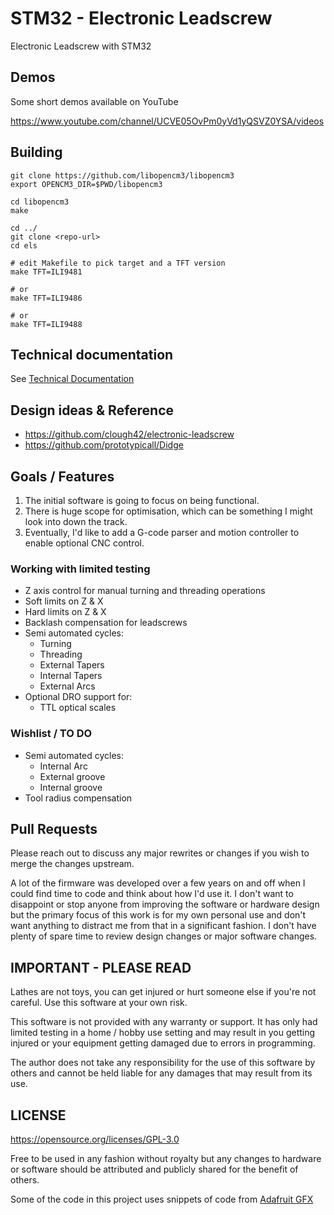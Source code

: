 # STM32 - Electronic Leadscrew

Electronic Leadscrew with STM32

## Demos

Some short demos available on YouTube

https://www.youtube.com/channel/UCVE05OvPm0yVd1yQSVZ0YSA/videos

## Building

```
git clone https://github.com/libopencm3/libopencm3
export OPENCM3_DIR=$PWD/libopencm3

cd libopencm3
make

cd ../
git clone <repo-url>
cd els

# edit Makefile to pick target and a TFT version
make TFT=ILI9481

# or
make TFT=ILI9486

# or
make TFT=ILI9488
```

## Technical documentation

See [Technical Documentation](docs/els.md)

## Design ideas & Reference

- https://github.com/clough42/electronic-leadscrew
- https://github.com/prototypicall/Didge

## Goals / Features

1. The initial software is going to focus on being functional.
2. There is huge scope for optimisation, which can be something I might look into down the track.
3. Eventually, I'd like to add a G-code parser and motion controller to enable optional CNC control.

### Working with limited testing

* Z axis control for manual turning and threading operations
* Soft limits on Z & X
* Hard limits on Z & X
* Backlash compensation for leadscrews
* Semi automated cycles:
    - Turning
    - Threading
    - External Tapers
    - Internal Tapers
    - External Arcs
* Optional DRO support for:
    - TTL optical scales

### Wishlist / TO DO

* Semi automated cycles:
    - Internal Arc
    - External groove
    - Internal groove
* Tool radius compensation

## Pull Requests

Please reach out to discuss any major rewrites or changes if you wish to merge the changes upstream.

A lot of the firmware was developed over a few years on and off when I could find time to code and think about how I'd use it.
I don't want to disappoint or stop anyone from improving the software or hardware design but the primary focus of this work is
for my own personal use and don't want anything to distract me from that in a significant fashion. I don't have plenty of spare
time to review design changes or major software changes.

## IMPORTANT - PLEASE READ

Lathes are not toys, you can get injured or hurt someone else if you're not careful. Use this software at your
own risk.

This software is not provided with any warranty or support. It has only had limited testing in a home / hobby use setting
and may result in you getting injured or your equipment getting damaged due to errors in programming.

The author does not take any responsibility for the use of this software by others and cannot be held liable for any damages
that may result from its use.

## LICENSE

https://opensource.org/licenses/GPL-3.0

Free to be used in any fashion without royalty but any changes to hardware or software should be attributed and publicly shared
for the benefit of others.

Some of the code in this project uses snippets of code from [Adafruit GFX](https://github.com/adafruit/Adafruit-GFX-Library/)
